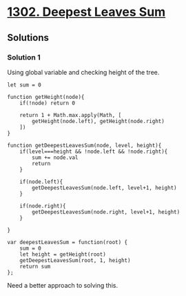 # [1302. Deepest Leaves Sum](https://leetcode.com/problems/deepest-leaves-sum/)

## Solutions

### Solution 1

Using global variable and checking height of the tree.

```
let sum = 0

function getHeight(node){
    if(!node) return 0
    
    return 1 + Math.max.apply(Math, [
        getHeight(node.left), getHeight(node.right)
    ])
}

function getDeepestLeavesSum(node, level, height){
    if(level===height && !node.left && !node.right){
        sum += node.val
        return
    }
    
    if(node.left){
        getDeepestLeavesSum(node.left, level+1, height)
    }
    
    if(node.right){
        getDeepestLeavesSum(node.right, level+1, height)
    }
    
}

var deepestLeavesSum = function(root) {
    sum = 0
    let height = getHeight(root)
    getDeepestLeavesSum(root, 1, height)
    return sum
};
```

Need a better approach to solving this.
